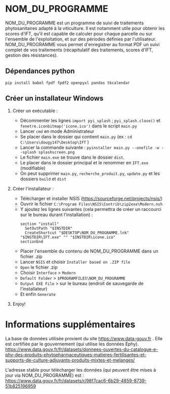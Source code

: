 # NOM_DU_PROGRAMME

NOM_DU_PROGRAMME est un programme de suivi de traitements phytosanitaires adapté à la viticulture.
Il est notamment utile pour obtenir les scores d'IFT, qu'il est capable de calculer pour chaque parcelle ou sur l'ensemble de l'exploitation, et sur des périodes définies par l'utilisateur.
NOM_DU_PROGRAMME vous permet d'enregistrer au format PDF un suivi complet de vos traitements (récapitulatif des traitements, scores d'IFT, gestion des résistances).


## Dépendances python

`pip install babel fpdf fpdf2 openpyxl pandas tkcalendar`


## Créer un installateur Windows

1) Créer un exécutable :
    - Décommenter les lignes `import pyi_splash` ; `pyi_splash.close()` et `fenetre.iconbitmap('icone.ico')` dans le script `main.py`
    - Lancer `cmd` en mode Administrateur
    - Se placer dans le dossier qui contient `main.py` (ex : `cd C:\Users\dougy147\Desktop\IFT` )
    - Lancer la commande suivante : `pyinstaller main.py --onefile -w --splash splashscreen.png`
    - Le fichier `main.exe` se trouve dans le dossier `dist`.
    - Le placer dans le dossier principal et le renommer en `IFT.exe` (modifiable)
    - On peut supprimer `main.py`, `recherche_produit.py`, `update.py` et les dossiers `build` et `dist`

2) Créer l'installateur :
    - Télécharger et installer NSIS (https://sourceforge.net/projects/nsis/)
    - Ouvrir le fichier `C:\Program Files\NSIS\Contrib\zip2exe\Modern.nsh`
    - Y ajoutez les lignes suivantes (cela permettra de créer un raccourci sur le bureau durant l'installation) :
      ```
      section "install"
      	SetOutPath "$INSTDIR"
      	CreateShortcut "$DESKTOP\NOM_DU_PROGRAMME.lnk" "$INSTDIR\IFT.exe" "" "$INSTDIR\icone.ico"
      sectionEnd
      ```
    - Placer l'ensemble du contenu de NOM_DU_PROGRAMME dans un fichier .zip
    - Lancer `NSIS` et choisir `Installer based on .ZIP file`
    - `Open` le fichier .zip
    - Choisir `Interface` > `Modern`
    - `Default Folder` > `$PROGRAMFILES\NOM_DU_PROGRAMME`
    - `Output EXE File` > sur le bureau (endroit de sauvegarde de l'installateur)
    - Et enfin `Generate`

3) Enjoy!



# Informations supplémentaires

La base de données utilisée provient du site https://www.data-gouv.fr .
Elle est certifiée par le gouvernement (qui utilise les données Ephy).
https://www.data.gouv.fr/fr/datasets/donnees-ouvertes-du-catalogue-e-phy-des-produits-phytopharmaceutiques-matieres-fertilisantes-et-supports-de-culture-adjuvants-produits-mixtes-et-melanges/

L'adresse stable pour télécharger les données (qui peuvent être mises à jour via NOM_DU_PROGRAMME) est :
https://www.data.gouv.fr/fr/datasets/r/98f7cac6-6b29-4859-8739-51b825196959
